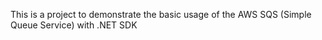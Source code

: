 This is a project to demonstrate the basic usage of the AWS SQS (Simple Queue Service) with .NET SDK